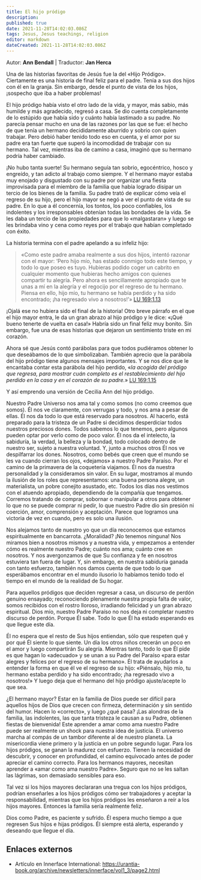 ```yaml
---
title: El hijo pródigo
description: 
published: true
date: 2021-11-28T14:02:03.086Z
tags: Jesus, Jesus teachings, religion
editor: markdown
dateCreated: 2021-11-28T14:02:03.086Z
---
```


Autor: **Ann Bendall** | Traductor: **Jan Herca**

Una de las historias favoritas de Jesús fue la del «Hijo Pródigo». Ciertamente es una historia de final feliz para el padre. Tenía a sus dos hijos con él en la granja. Sin embargo, desde el punto de vista de los hijos, ¡sospecho que iba a haber problemas!

El hijo pródigo había visto el otro lado de la vida, y mayor, más sabio, más humilde y más agradecido, regresó a casa. Se dio cuenta completamente de lo estúpido que había sido y cuánto había lastimado a su padre. No parecía pensar mucho en una de las razones por las que se fue: el hecho de que tenía un hermano decididamente aburrido y sobrio con quien trabajar. Pero debió haber tenido todo eso en cuenta, y el amor por su padre era tan fuerte que superó la incomodidad de trabajar con su hermano. Tal vez, mientras iba de camino a casa, imaginó que su hermano podría haber cambiado.

¡No hubo tanta suerte! Su hermano seguía tan sobrio, egocéntrico, hosco y engreído, y tan adicto al trabajo como siempre. Y el hermano mayor estaba muy enojado y disgustado con su padre por organizar una fiesta improvisada para el miembro de la familia que había logrado disipar un tercio de los bienes de la familia. Su padre trató de explicar cómo veía el regreso de su hijo, pero el hijo mayor se negó a ver el punto de vista de su padre. En lo que a él concernía, los tontos, los poco confiables, los indolentes y los irresponsables obtenían todas las bondades de la vida. Se les daba un tercio de las propiedades para que lo «malgastaran» y luego se les brindaba vino y cena como reyes por el trabajo que habían completado con éxito.

La historia termina con el padre apelando a su infeliz hijo:

> «Como este padre amaba realmente a sus dos hijos, intentó razonar con el mayor: ‘Pero hijo mío, has estado conmigo todo este tiempo, y todo lo que poseo es tuyo. Hubieras podido coger un cabrito en cualquier momento que hubieras hecho amigos con quienes compartir tu alegría. Pero ahora es sencillamente apropiado que te unas a mí en la alegría y el regocijo por el regreso de tu hermano. Piensa en ello, hijo mío, tu hermano se había perdido y ha sido encontrado; ¡ha regresado vivo a nosotros!’» [LU 169:1.13](/es/The_Urantia_Book/169#p1_13)

¡Ojalá ese no hubiera sido el final de la historia! Otro breve párrafo en el que el hijo mayor entra, le da un gran abrazo al hijo pródigo y le dice: «¡Qué bueno tenerte de vuelta en casa!» Habría sido un final feliz muy bonito. Sin embargo, fue una de esas historias que dejaron un sentimiento triste en mi corazón.

Ahora sé que Jesús contó parábolas para que todos pudiéramos obtener lo que deseábamos de lo que simbolizaban. También aprecio que la parábola del hijo pródigo tiene algunos mensajes importantes. Y se nos dice que le encantaba contar esta parábola del hijo perdido, «_la acogida del pródigo que regresa, para mostrar cuán completo es el restablecimiento del hijo perdido en la casa y en el corazón de su padre._» [LU 169:1.15](/es/The_Urantia_Book/169#p1_15)

Y así emprendo una versión de Cecilia Ann del hijo pródigo.

Nuestro Padre Universo nos ama tal y como somos (no como creemos que somos). Él nos ve claramente, con verrugas y todo, y nos ama a pesar de ellas. Él nos da todo lo que está reservado para nosotros. Al hacerlo, está preparado para la tristeza de un Padre si decidimos desperdiciar todos nuestros preciosos dones. Todos sabemos lo que tenemos, pero algunos pueden optar por verlo como de poco valor. Él nos da el intelecto, la sabiduría, la verdad, la belleza y la bondad, todo colocado dentro de nuestro ser, sujeto a nuestra voluntad. Y, junto a muchos otros Él nos ve despilfarrar los dones. Nosotros, como bebés que creen que el mundo se les va cuando cierran los ojos, «dejamos» a nuestro Padre Paraíso. Por el camino de la primavera de la coquetería viajamos. Él nos da nuestra personalidad y la consideramos sin valor. En su lugar, mostramos al mundo la ilusión de los roles que representamos: una buena persona alegre, un materialista, un pobre conejito asustado, etc. Todos los días nos vestimos con el atuendo apropiado, dependiendo de la compañía que tengamos. Corremos tratando de comprar, sobornar o manipular a otros para obtener lo que no se puede comprar ni pedir, lo que nuestro Padre dio sin presión ni coerción, amor, comprensión y aceptación. Parece que logramos una victoria de vez en cuando, pero es solo una ilusión.

Nos alejamos tanto de nuestro yo que un día reconocemos que estamos espiritualmente en bancarrota. ¿Moralidad? ¡No tenemos ninguna! Nos miramos bien a nosotros mismos y a nuestra vida, y empezamos a entender cómo es realmente nuestro Padre; cuánto nos ama; cuánto cree en nosotros. Y nos avergonzamos de que Su confianza y fe en nosotros estuviera tan fuera de lugar. Y, sin embargo, en nuestra sabiduría ganada con tanto esfuerzo, también nos damos cuenta de que todo lo que esperábamos encontrar en el mundo ilusorio lo habíamos tenido todo el tiempo en el mundo de la realidad de Su hogar.

Para aquellos pródigos que deciden regresar a casa, un discurso de perdón genuino ensayado; reconociendo plenamente nuestra propia falta de valor, somos recibidos con el rostro lloroso, irradiando felicidad y un gran abrazo espiritual. Dios mío, nuestro Padre Paraíso no nos deja ni completar nuestro discurso de perdón. Porque Él sabe. Todo lo que Él ha estado esperando es que llegue este día.

Él no espera que el resto de Sus hijos entiendan, sólo que respeten qué y por qué Él siente lo que siente. Un día los otros niños crecerán un poco en el amor y luego compartirán Su alegría. Mientras tanto, todo lo que Él pide es que hagan lo «adecuado» y se unan a su Padre del Paraíso «para estar alegres y felices por el regreso de su hermano». Él trata de ayudarlos a entender la forma en que él ve el regreso de su hijo: «Piénsalo, hijo mío, tu hermano estaba perdido y ha sido encontrado; ¡ha regresado vivo a nosotros!» Y luego deja que el hermano del hijo pródigo ajuste/acepte lo que sea.

¿El hermano mayor? Estar en la familia de Dios puede ser difícil para aquellos hijos de Dios que crecen con firmeza, determinación y sin sentido del humor. Hacen lo «correcto», y luego ¿qué pasa? ¡Las alondras de la familia, las indolentes, las que tanta tristeza le causan a su Padre, obtienen fiestas de bienvenida! Este aprender a amar como ama nuestro Padre puede ser realmente un shock para nuestra idea de justicia. El universo marcha al compás de un tambor diferente al de nuestro planeta. La misericordia viene primero y la justicia en un pobre segundo lugar. Para los hijos pródigos, se ganan la madurez con esfuerzo. Tienen la necesidad de descubrir, y conocer en profundidad, el camino equivocado antes de poder apreciar el camino correcto. Para los hermanos mayores, necesitan aprender a «amar como ama nuestro Padre». Seguro que no se les saltan las lágrimas, son demasiado sensibles para eso.

Tal vez si los hijos mayores declararan una tregua con los hijos pródigos, podrían enseñarles a los hijos pródigos cómo ser trabajadores y aceptar la responsabilidad, mientras que los hijos pródigos les enseñaron a reír a los hijos mayores. Entonces la familia sería realmente feliz.

Dios como Padre, es paciente y sufrido. Él espera mucho tiempo a que regresen Sus hijos e hijas pródigos. Él siempre está alerta, esperando y deseando que llegue el día.

## Enlaces externos

* Artículo en Innerface International: https://urantia-book.org/archive/newsletters/innerface/vol1_3/page2.html